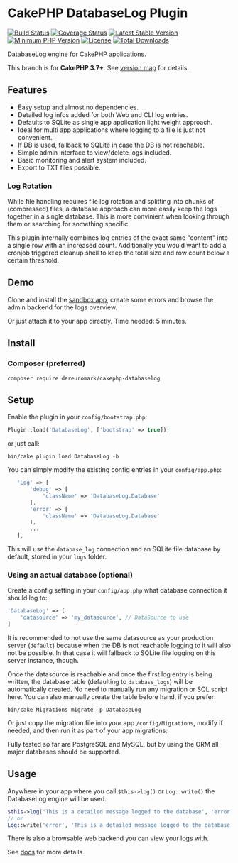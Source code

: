 #  CakePHP DatabaseLog Plugin

[![Build Status](https://api.travis-ci.org/dereuromark/CakePHP-DatabaseLog.png?branch=master)](https://travis-ci.org/dereuromark/CakePHP-DatabaseLog)
[![Coverage Status](https://img.shields.io/codecov/c/github/dereuromark/CakePHP-DatabaseLog/master.svg)](https://codecov.io/github/dereuromark/CakePHP-DatabaseLog?branch=master)
[![Latest Stable Version](https://poser.pugx.org/dereuromark/CakePHP-DatabaseLog/v/stable.svg)](https://packagist.org/packages/dereuromark/CakePHP-DatabaseLog)
[![Minimum PHP Version](https://img.shields.io/badge/php-%3E%3D%205.6-8892BF.svg)](https://php.net/)
[![License](https://poser.pugx.org/dereuromark/CakePHP-DatabaseLog/license.png)](https://packagist.org/packages/dereuromark/CakePHP-DatabaseLog)
[![Total Downloads](https://poser.pugx.org/dereuromark/CakePHP-DatabaseLog/d/total.png)](https://packagist.org/packages/dereuromark/CakePHP-DatabaseLog)

DatabaseLog engine for CakePHP applications.

This branch is for **CakePHP 3.7+**. See [version map](https://github.com/dereuromark/CakePHP-DatabaseLog/wiki#cakephp-version-map) for details.

## Features

- Easy setup and almost no dependencies.
- Detailed log infos added for both Web and CLI log entries.
- Defaults to SQLite as single app application light weight approach.
- Ideal for multi app applications where logging to a file is just not convenient.
- If DB is used, fallback to SQLite in case the DB is not reachable.
- Simple admin interface to view/delete logs included.
- Basic monitoring and alert system included.
- Export to TXT files possible.

### Log Rotation
While file handling requires file log rotation and splitting into chunks of (compressed) files, a database approach can more easily keep the logs together in a single database. This is more convinient when looking through them or searching for something specific.

This plugin internally combines log entries of the exact same "content" into a single row with an increased count.
Additionally you would want to add a cronjob triggered cleanup shell to keep the total size and row count below a certain threshold.

## Demo
Clone and install the [sandbox app](https://github.com/dereuromark/cakephp-sandbox), create some errors and browse the admin backend for the logs overview.

Or just attach it to your app directly. Time needed: 5 minutes.

## Install

### Composer (preferred)
```
composer require dereuromark/cakephp-databaselog
```

## Setup
Enable the plugin in your `config/bootstrap.php`:
 ```php
 Plugin::load('DatabaseLog', ['bootstrap' => true]);
 ```
or just call:
```
bin/cake plugin load DatabaseLog -b
```

You can simply modify the existing config entries in your `config/app.php`:
 ```php
	'Log' => [
		'debug' => [
			'className' => 'DatabaseLog.Database'
		],
		'error' => [
			'className' => 'DatabaseLog.Database'
		],
		...
	],
```
This will use the `database_log` connection and an SQLite file database by default, stored in your `logs` folder.

### Using an actual database (optional)
Create a config setting in your `config/app.php` what database connection it should log to:
```php
'DatabaseLog' => [
	'datasource' => 'my_datasource', // DataSource to use
]
```
It is recommended to not use the same datasource as your production server (`default`) because when the DB is not reachable logging to it will
also not be possible. In that case it will fallback to SQLite file logging on this server instance, though.

Once the datasource is reachable and once the first log entry is being written, the database table (defaulting to `database_logs`) will be automatically
created. No need to manually run any migration or SQL script here.
You can also manually create the table before hand, if you prefer:
```
bin/cake Migrations migrate -p DatabaseLog
```
Or just copy the migration file into your app `/config/Migrations`, modify if needed, and then run it as part of your app migrations.

Fully tested so far are PostgreSQL and MySQL, but by using the ORM all major databases should be supported.

## Usage

Anywhere in your app where you call `$this->log()` or `Log::write()` the DatabaseLog engine will be used.
```php
$this->log('This is a detailed message logged to the database', 'error');
// or
Log::write('error', 'This is a detailed message logged to the database');
```
There is also a browsable web backend you can view your logs with.

See [docs](/docs) for more details.
